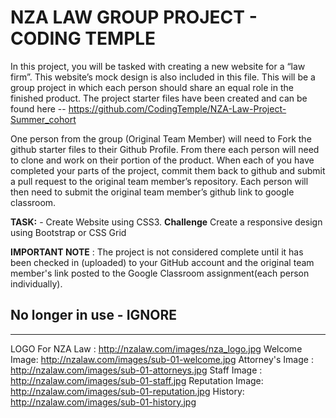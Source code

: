 # NZA LAW GROUP PROJECT - CODING TEMPLE

In this project, you will be tasked with creating a new website for a “law firm”. This website’s mock design is also included in this file. This will be a group project in which each person should share an equal role in the finished product. The project starter files have been created and can be found here -- https://github.com/CodingTemple/NZA-Law-Project-Summer_cohort

One person from the group (Original Team Member) will need to Fork the github starter files to their Github Profile. From there each person will need to clone and work on their portion of the product. When each of you have completed your parts of the project, commit them back to github and submit a pull request to the original team member’s repository. Each person will then need to submit the original team member’s github link to google classroom.

**TASK:** 
    - Create Website using CSS3.
**Challenge** Create a responsive design using Bootstrap or CSS Grid

**IMPORTANT NOTE** : The project is not considered complete until it has been checked in (uploaded) to your GitHub account and the original team member's link posted to the Google Classroom assignment(each person individually).

## No longer in use - IGNORE

---
LOGO For NZA Law : http://nzalaw.com/images/nza_logo.jpg
Welcome Image: http://nzalaw.com/images/sub-01-welcome.jpg
Attorney's Image : http://nzalaw.com/images/sub-01-attorneys.jpg
Staff Image : http://nzalaw.com/images/sub-01-staff.jpg
Reputation Image: http://nzalaw.com/images/sub-01-reputation.jpg
History: http://nzalaw.com/images/sub-01-history.jpg

